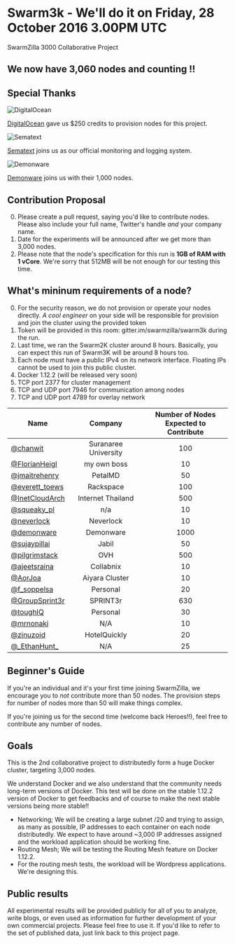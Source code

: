 # Swarm3k - We'll do it on Friday, 28 October 2016 3.00PM UTC
SwarmZilla 3000 Collaborative Project

## We now have **3,060 nodes** and counting !!

## Special Thanks

![DigitalOcean](https://www.digitalocean.com/assets/media/logos-badges/DO_Logo_horizontal_blue-1fdb454a.png)

[DigitalOcean](http://digitalocean.com) gave us $250 credits to provision nodes for this project.

![Sematext](https://sematext.com/wp-content/uploads/2016/02/sematext-logo-250-45.png)

[Sematext](https://sematext.com) joins us as our official monitoring and logging system.

![Demonware](https://dl.dropboxusercontent.com/u/381580/demonware.png)

[Demonware](https://www.demonware.net) joins us with their 1,000 nodes.

## Contribution Proposal
  0. Please create a pull request, saying you'd like to contribute nodes.
  Please also include your full name, Twitter's handle *and* your company name.
  0. Date for the experiments will be announced after we get more than 3,000 nodes.
  0. Please note that the node's specification for this run is **1GB of RAM with 1 vCore**.
  We're sorry that 512MB will be not enough for our testing this time.
  
## What's mininum requirements of a node?
  0. For the security reason, we do not provision or operate your nodes directly. *A cool engineer* on your side will be responsible for provision and join the cluster using the provided token
  0. Token will be provided in this room: gitter.im/swarmzilla/swarm3k during the run.
  0. Last time, we ran the Swarm2K cluster around 8 hours. Basically, you can expect this run of Swarm3K will be around 8 hours too.
  0. Each node must have a public IPv4 on its network interface. Floating IPs cannot be used to join this public cluster.
  0. Docker 1.12.2 (will be released very soon)
  0. TCP port 2377 for cluster management
  0. TCP and UDP port 7946 for communication among nodes
  0. TCP and UDP port 4789 for overlay network

| Name          | Company       | Number of Nodes<br>Expected to Contribute |
| ------------- |:-------------:|:-----------------------------------------:|
| [@chanwit](https://twitter.com/chanwit) | Suranaree University | 100 |
| [@FlorianHeigl](https://twitter.com/FlorianHeigl1) | my own boss | 10 | 
| [@jmaitrehenry](https://twitter.com/jmaitrehenry) | PetalMD | 50 |
| [@everett_toews](https://twitter.com/everett_toews) | Rackspace | 100 |
| [@InetCloudArch](https://twitter.com/InetCloudArch) | Internet Thailand | 500 |
| [@squeaky_pl](https://twitter.com/squeaky_pl) | n/a | 10 |
| [@neverlock](https://twitter.com/neverlock) | Neverlock | 10 |
| [@demonware](https://twitter.com/demonware) | Demonware | 1000 |
| [@sujaypillai](https://twitter.com/sujaypillai) | Jabil | 50 |
| [@pilgrimstack](https://twitter.com/pilgrimstack) | OVH | 500 |
| [@ajeetsraina](https://twitter.com/ajeetsraina) | Collabnix | 10 |
| [@AorJoa](https://twitter.com/aorjoa) | Aiyara Cluster | 10
| [@f_soppelsa](https://twitter.com/f_soppelsa) | Personal | 20
| [@GroupSprint3r](https://twitter.com/GroupSprint3r) | SPRINT3r | 630
| [@toughIQ](https://twitter.com/toughiq) | Personal | 30
| [@mrnonaki](https://twitter.com/mrnonaki) | N/A | 10
| [@zinuzoid](https://twitter.com/zinuzoid) | HotelQuickly | 20
| [@\_EthanHunt\_](https://twitter.com/_EthanHunt_) | N/A | 25

## Beginner's Guide
If you're an individual and it's your first time joining SwarmZilla, we encourage you to *not* contribute more than 50 nodes.
The provision steps for number of nodes more than 50 will make things complex.

If you're joining us for the second time (welcome back Heroes!!), feel free to contribute any number of nodes.

## Goals
This is the 2nd collaborative project to distributedly form a huge Docker cluster, targeting 3,000 nodes.

We understand Docker and we also understand that the community needs long-term versions of Docker. This test will be done on the stable 1.12.2 version of Docker to get feedbacks and of course to make the next stable versions being more stable!!

  * Networking; We will be creating a large subnet /20 and trying to assign, as many as possible, IP addresses to each container on each node distributedly. We expect to have around ~3,000 IP addresses assigned and the workload application should be working fine.
  * Routing Mesh; We will be testing the Routing Mesh feature on Docker 1.12.2.
  * For the routing mesh tests, the workload will be Wordpress applications. We're designing this.

## Public results
All experimental results will be provided publicly for all of you to analyze, write blogs,
or even used as information for further development of your own commercial projects. Please feel free to use it.
If you'd like to refer to the set of published data, just link back to this project page.
